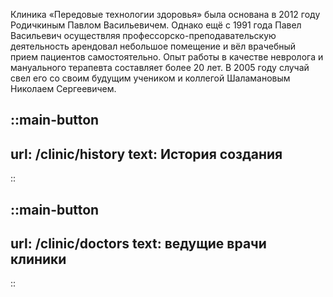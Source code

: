 Клиника «Передовые технологии здоровья» была основана в 2012 году Родичкиным Павлом Васильевичем. Однако ещё с 1991 года Павел Васильевич осуществляя профессорско-преподавательскую деятельность арендовал небольшое помещение и вёл врачебный прием пациентов самостоятельно. Опыт работы в качестве невролога и мануального терапевта составляет более 20 лет. В 2005 году случай свел его со своим будущим учеником и коллегой Шаламановым Николаем Сергеевичем.

::main-button
---
url: /clinic/history
text: История создания
---
::

::main-button
---
url: /clinic/doctors
text: ведущие врачи клиники
---
::